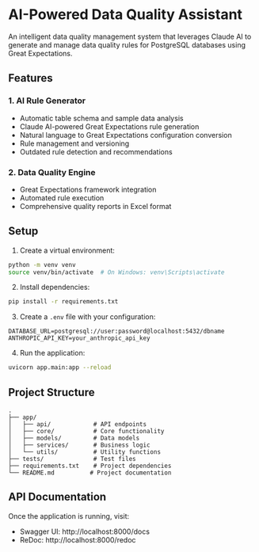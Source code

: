 # AI-Powered Data Quality Assistant

An intelligent data quality management system that leverages Claude AI to generate and manage data quality rules for PostgreSQL databases using Great Expectations.

## Features

### 1. AI Rule Generator
- Automatic table schema and sample data analysis
- Claude AI-powered Great Expectations rule generation
- Natural language to Great Expectations configuration conversion
- Rule management and versioning
- Outdated rule detection and recommendations

### 2. Data Quality Engine
- Great Expectations framework integration
- Automated rule execution
- Comprehensive quality reports in Excel format

## Setup

1. Create a virtual environment:
```bash
python -m venv venv
source venv/bin/activate  # On Windows: venv\Scripts\activate
```

2. Install dependencies:
```bash
pip install -r requirements.txt
```

3. Create a `.env` file with your configuration:
```
DATABASE_URL=postgresql://user:password@localhost:5432/dbname
ANTHROPIC_API_KEY=your_anthropic_api_key
```

4. Run the application:
```bash
uvicorn app.main:app --reload
```

## Project Structure

```
.
├── app/
│   ├── api/            # API endpoints
│   ├── core/           # Core functionality
│   ├── models/         # Data models
│   ├── services/       # Business logic
│   └── utils/          # Utility functions
├── tests/              # Test files
├── requirements.txt    # Project dependencies
└── README.md          # Project documentation
```

## API Documentation

Once the application is running, visit:
- Swagger UI: http://localhost:8000/docs
- ReDoc: http://localhost:8000/redoc 